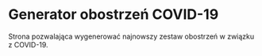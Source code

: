 # Generator obostrzeń COVID-19
Strona pozwalająca wygenerować najnowszy zestaw obostrzeń w związku z COVID-19.